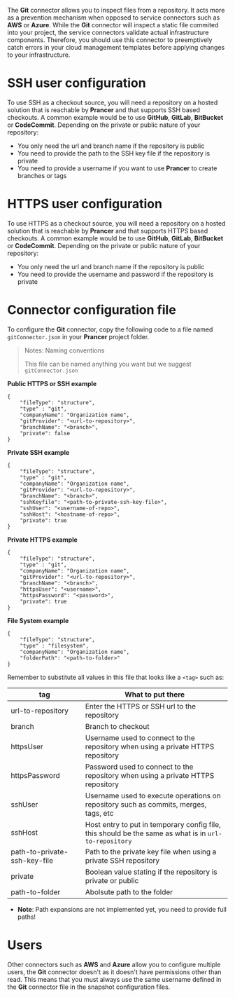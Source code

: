 The **Git** connector allows you to inspect files from a repository. It acts more as a prevention mechanism when opposed to service connectors such as **AWS** or **Azure**. While the **Git** connector will inspect a static file commited into your project, the service connectors validate actual infrastructure components. Therefore, you should use this connector to preemptively catch errors in your cloud management templates before applying changes to your infrastructure.

# SSH user configuration

To use SSH as a checkout source, you will need a repository on a hosted solution that is reachable by **Prancer** and that supports SSH based checkouts. A common example would be to use **GitHub**, **GitLab**, **BitBucket** or **CodeCommit**. Depending on the private or public nature of your repository:

- You only need the url and branch name if the repository is public
- You need to provide the path to the SSH key file if the repository is private
- You need to provide a username if you want to use **Prancer** to create branches or tags

# HTTPS user configuration

To use HTTPS as a checkout source, you will need a repository on a hosted solution that is reachable by **Prancer** and that supports HTTPS based checkouts. A common example would be to use **GitHub**, **GitLab**, **BitBucket** or **CodeCommit**. Depending on the private or public nature of your repository:

- You only need the url and branch name if the repository is public
- You need to provide the username and password if the repository is private

# Connector configuration file

To configure the **Git** connector, copy the following code to a file named `gitConnector.json` in your **Prancer** project folder.

> <NoteTitle>Notes: Naming conventions</NoteTitle>
>
> This file can be named anything you want but we suggest `gitConnector.json`

**Public HTTPS or SSH example**

    {
        "fileType": "structure",
        "type" : "git",
        "companyName": "Organization name",
        "gitProvider": "<url-to-repository>",
        "branchName": "<branch>",
        "private": false
    }

**Private SSH example**

    {
        "fileType": "structure",
        "type" : "git",
        "companyName": "Organization name",
        "gitProvider": "<url-to-repository>",
        "branchName": "<branch>",
        "sshKeyfile": "<path-to-private-ssh-key-file>",
        "sshUser": "<username-of-repo>",
        "sshHost": "<hostname-of-repo>",
        "private": true
    }

**Private HTTPS example**

    {
        "fileType": "structure",
        "type" : "git",
        "companyName": "Organization name",
        "gitProvider": "<url-to-repository>",
        "branchName": "<branch>",
        "httpsUser": "<username>",
        "httpsPassword": "<password>",
        "private": true
    }

**File System example**

    {
        "fileType": "structure",
        "type" : "filesystem",
        "companyName": "Organization name",
        "folderPath": "<path-to-folder>"
    }

Remember to substitute all values in this file that looks like a `<tag>` such as:

| tag | What to put there |
|-----|-------------------|
| url-to-repository | Enter the HTTPS or SSH url to the repository |
| branch | Branch to checkout |
| httpsUser | Username used to connect to the repository when using a private HTTPS repository |
| httpsPassword | Password used to connect to the repository when using a private HTTPS repository |
| sshUser | Username used to execute operations on repository such as commits, merges, tags, etc |
| sshHost | Host entry to put in temporary config file, this should be the same as what is in `url-to-repository` |
| path-to-private-ssh-key-file | Path to the private key file when using a private SSH repository |
| private | Boolean value stating if the repository is private or public |
| path-to-folder | Abolsute path to the folder  |

* **Note**: Path expansions are not implemented yet, you need to provide full paths!

# Users

Other connectors such as **AWS** and **Azure** allow you to configure multiple users, the **Git** connector doesn't as it doesn't have permissions other than read. This means that you must always use the same username defined in the **Git** connector file in the snapshot configuration files.